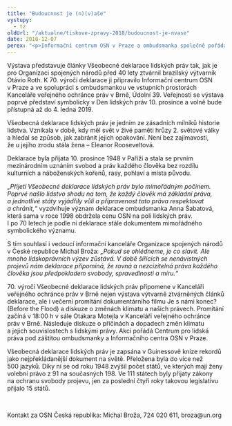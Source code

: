 ```yaml
---
title: "Budoucnost je (n)(v)aše"
vystupy:
  - tz
oldUrl: "/aktualne/tiskove-zpravy-2018/budoucnost-je-nvase"
date: 2018-12-07
perex: "<p>Informační centrum OSN v Praze a ombudsmanka společně pořádají v Brně výstavu „Budoucnost je (n)(v)aše“ připomínající 70. výročí přijetí Všeobecné deklarace lidských práv. Výstava je volně přístupná od 10. prosince do 4. ledna v Kanceláři veřejného ochránce práv v Brně.</p>"
---
```


<!-- imported from the old website -->

<p>Výstava představuje články Všeobecné deklarace lidských práv tak, jak je pro Organizaci spojených národů před 40 lety ztvárnil brazilský výtvarník Otávio Roth. K 70. výročí deklarace ji připravilo Informační centrum OSN v Praze a ve spolupráci s ombudsmankou ve vstupních prostorách Kanceláře veřejného ochránce práv v Brně, Údolní 39. Veřejnosti se výstava poprvé představí symbolicky v Den lidských práv 10. prosince a volně bude přístupná až do 4. ledna 2019.</p> <p>Všeobecná deklarace lidských práv je jedním ze zásadních milníků historie lidstva. Vznikala v době, kdy měl svět v živé paměti hrůzy 2. světové války a hledal se způsob, jak zabránit jejich opakování. Není bez zajímavosti, že u jejího zrodu stála žena – Eleanor Rooseveltová.</p> <p>Deklarace byla přijata 10. prosince 1948 v Paříži a stala se prvním mezinárodním uznáním svobod a práv každého člověka bez rozdílu kulturních a náboženských kořenů, rasy, pohlaví a místa původu.</p> <p><i>„Přijetí Všeobecné deklarace lidských práv bylo mimořádným počinem. Poprvé našlo lidstvo shodu na tom, že každý člověk má základní práva, a jednotlivé státy vyjádřily vůli a připravenost tato práva respektovat a chránit,“</i> vyzdvihuje význam deklarace ombudsmanka Anna Šabatová, která sama v roce 1998 obdržela cenu OSN na poli lidských práv. I po 70 letech je podle ní deklarace stále dokumentem mimořádného symbolického významu.</p> <p>S tím souhlasí i vedoucí informační kanceláře Organizace spojených národů v České republice Michal Broža: <i>„Pokud se ohlédneme, je co slavit. Ale mnoho lidskoprávních výzev zůstává. V době šířících se nenávistných projevů nám deklarace připomíná, že rovná a nezcizitelná práva každého člověka jsou předpokladem svobody, spravedlnosti a míru.“</i></p> <p>70. výročí Všeobecné deklarace lidských práv připomene v Kanceláři veřejného ochránce práv v Brně nejen výstava výtvarně ztvárněných článků deklarace, ale i večerní promítání dokumentárního filmu Je s námi konec? (Before the Flood) a diskuze o změnách klimatu a našich právech. Promítání začíná v 18:00 h v sále Otakara Motejla v Kanceláři veřejného ochránce práv v Brně. Následuje diskuze o příčinách a dopadech změn klimatu a jejich souvislostech s lidskými právy. Akci pořádá Centrum pro lidská práva pod záštitou ombudsmanky a Informačního centra OSN v Praze. </p> <p>Všeobecná deklarace lidských práv je zapsána v Guinessově knize rekordů jako nejpřekládanější dokument na světě. Přeložena byla do více než 500 jazyků. Díky ní se od roku 1948 zvýšil počet států, ve kterých mají ženy volební právo z 91 na současných 198. Ve 111 státech byly přijaty zákony na ochranu svobody projevu, jen za poslední čtyři roky takovou legislativu přijalo 15 států.</p> <p> </p> Kontakt za OSN Česká republika: Michal Broža, 724 020 611, broza@un.org
